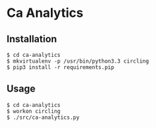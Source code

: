 # Ca Analytics

## Installation
```
$ cd ca-analytics
$ mkvirtualenv -p /usr/bin/python3.3 circling
$ pip3 install -r requirements.pip

```

## Usage
```
$ cd ca-analytics
$ workon circling
$ ./src/ca-analytics.py
```
